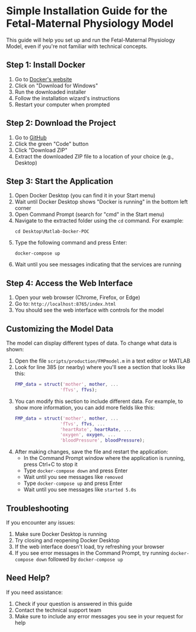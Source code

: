 # Simple Installation Guide for the Fetal-Maternal Physiology Model

This guide will help you set up and run the Fetal-Maternal Physiology Model, even if you're not familiar with technical concepts.

## Step 1: Install Docker

1. Go to [Docker's website](https://www.docker.com/products/docker-desktop/)
2. Click on "Download for Windows"
3. Run the downloaded installer
4. Follow the installation wizard's instructions
5. Restart your computer when prompted

## Step 2: Download the Project

1. Go to [GitHub](https://github.com/Baby-Monitor-Simulator/Matlab-Docker-POC)
2. Click the green "Code" button
3. Click "Download ZIP"
4. Extract the downloaded ZIP file to a location of your choice (e.g., Desktop)

## Step 3: Start the Application

1. Open Docker Desktop (you can find it in your Start menu)
2. Wait until Docker Desktop shows "Docker is running" in the bottom left corner
3. Open Command Prompt (search for "cmd" in the Start menu)
4. Navigate to the extracted folder using the `cd` command. For example:
   ```
   cd Desktop\Matlab-Docker-POC
   ```
5. Type the following command and press Enter:
   ```
   docker-compose up
   ```
6. Wait until you see messages indicating that the services are running

## Step 4: Access the Web Interface

1. Open your web browser (Chrome, Firefox, or Edge)
2. Go to: `http://localhost:8765/index.html`
3. You should see the web interface with controls for the model

## Customizing the Model Data

The model can display different types of data. To change what data is shown:

1. Open the file `scripts/production/FMPmodel.m` in a text editor or MATLAB
2. Look for line 385 (or nearby) where you'll see a section that looks like this:
   ```matlab
   FMP_data = struct('mother', mother, ...
                    'fTvs', fTvs);
   ```
3. You can modify this section to include different data. For example, to show more information, you can add more fields like this:
   ```matlab
   FMP_data = struct('mother', mother, ...
                    'fTvs', fTvs, ...
                    'heartRate', heartRate, ...
                    'oxygen', oxygen, ...
                    'bloodPressure', bloodPressure);
   ```
4. After making changes, save the file and restart the application:
   - In the Command Prompt window where the application is running, press Ctrl+C to stop it
   - Type `docker-compose down` and press Enter
   - Wait until you see messages like `removed`
   - Type `docker-compose up` and press Enter
   - Wait until you see messages like `started 5.0s`

## Troubleshooting

If you encounter any issues:

1. Make sure Docker Desktop is running
2. Try closing and reopening Docker Desktop
3. If the web interface doesn't load, try refreshing your browser
4. If you see error messages in the Command Prompt, try running `docker-compose down` followed by `docker-compose up`

## Need Help?

If you need assistance:
1. Check if your question is answered in this guide
2. Contact the technical support team
3. Make sure to include any error messages you see in your request for help 